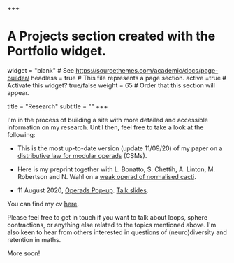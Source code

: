 +++
# A Projects section created with the Portfolio widget.
widget = "blank"  # See https://sourcethemes.com/academic/docs/page-builder/
headless = true  # This file represents a page section.
active =true  # Activate this widget? true/false
weight = 65  # Order that this section will appear.

title = "Research"
subtitle = ""
+++


 I'm in the process of building a site with more detailed and accessible information on my research. 
Until then, feel free to take a look at the following:

- This is the most up-to-date version (update 11/09/20) of my paper on a [distributive law for modular operads](files/ModOp_v2.pdf) (CSMs).  

- Here is my preprint together with L. Bonatto, S. Chettih, A. Linton, M. Robertson and N. Wahl on a [weak operad of normalised cacti](files/InfinityCacti-arXiv-version1c.pdf). 

- 11 August 2020, [Operads Pop-up](http://operads.com/). [Talk slides](files/Operads_popup.pdf).


You can find my cv [here](files/cv.pdf). 

Please feel free to get in touch if you want to talk about loops, sphere contractions, or anything else related to the topics mentioned above. I'm also keen to hear from others interested in questions of (neuro)diversity and retention in maths. 
<!-- I'm always curious to know about any work on feedback loops, recursion, fixed points. -->

More soon!
